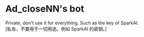 # Ad_closeNN's bot
Private, don't use it for everything. Such as the key of SparkAI. \
[私有，不要用于一切用途。例如 SparkAI 的密钥。]

